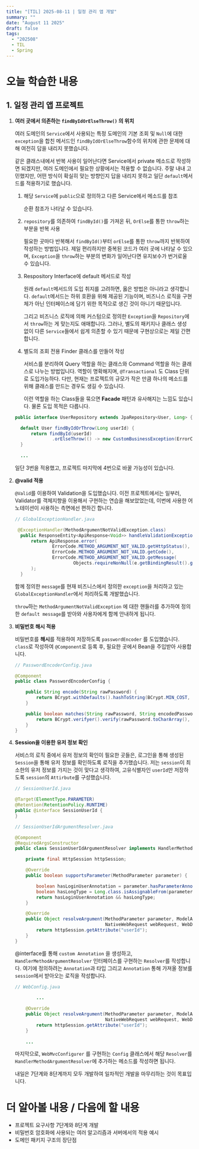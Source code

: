 ```yaml
---
title: "[TIL] 2025-08-11 | 일정 관리 앱 개발"
summary: ""
date: "August 11 2025"
draft: false
tags:
  - "202508"
  - TIL
  - Spring
---
```



# 오늘 학습한 내용

## 1. 일정 관리 앱 프로젝트

1. **여러 곳에서 의존하는 `findByIdOrElseThrow()` 의 위치**
    
    여러 도메인의 `Service`에서 사용되는 특정 도메인의 기본 조회 및 `Null`에 대한 `exception`을 합친 메서드인 `findByIdOrElseThrow`함수의 위치에 관한 문제에 대해 여전히 답을 내리지 못했습니다. 
    
    같은 클래스내에서 반복 사용이 일어난다면 Service에서 private 메소드로 작성하면 되겠지만, 여러 도메인에서 필요한 상황에서는 적용할 수 없습니다. 주말 내내 고민했지만, 어떤 방식이 확실히 맞는 방향인지 답을 내리지 못하고 일단 `default`메서드를 적용하기로 했습니다. 
    
    1. 해당 `Service`에 `public`으로 정의하고 다른 Service에서 메소드를 참조
        
        순환 참조가 나타날 수 있습니다.
        
    2. `repository`를 의존하여 `findById()`를 가져온 뒤, `OrElse`를 통한 `throw`하는 부분을 반복 사용
        
        필요한 곳마다 반복해서 `findById()`부터 `orElse`를 통한 `throw`까지 반복하여 작성하는 방법입니다. 제일 편리하지만 중복된 코드가 여러 곳에 나타날 수 있으며, `Exception`을 `throw`하는 부분의 변화가 일어난다면 유지보수가 번거로울 수 있습니다.
        
    3. Respository Interface에 default 메서드로 작성
        
        원래 `default`메서드의 도입 취지를 고려하면, 옳은 방법은 아니라고 생각합니다. `default`메서드는 하위 호환을 위해 제공된 기능이며, 비즈니스 로직을 구현체가 아닌 인터페이스에 담기 위한 목적으로 생긴 것이 아니기 때문입니다.
        
        그리고 비즈니스 로직에 의해 커스텀으로 정의한 `Exception`을 `Repository`에서 `throw`하는 게 맞는지도 애매합니다. 그러나, 별도의 패키지나 클래스 생성 없이 다른 `Service`들에서 쉽게 의존할 수 있기 때문에 구현상으로는 제일 간편합니다.
        
    4. 별도의 조회 전용 Finder 클래스를 만들어 작성
        
        서비스를 분리하여 Query 역할을 하는 클래스와 Command 역할을 하는 클래스로 나누는 방법입니다. 역할이 명확해지며, `@Transactional` 도 Class 단위로 도입가능하다. 다만, 현재는 프로젝트의 규모가 작은 만큼 하나의 메소드를 위해 클래스를 만드는 경우도 생길 수 있습니다. 
        
        이런 역할을 하는 Class들을 묶으면 **Facade** 패턴과 유사해지는 느낌도 있습니다. 물론 도입 목적은 다릅니다.
        
    
    ```java
    public interface UserRepository extends JpaRepository<User, Long> {
    
      default User findByIdOrThrow(Long userId) {
          return findById(userId)
                  .orElseThrow(() -> new CustomBusinessException(ErrorCode.USER_NOT_FOUND));
      }
      
      ...
    ```
    
    일단 3번을 적용했고, 프로젝트 마지막에 4번으로 바꿀 가능성이 있습니다.
    
2. **@valid 적용**
    
    `@Valid`를 이용하여 Validation을 도입했습니다. 이전 프로젝트에서는 일부러, Validator를 객체지향을 이용해서 구현하는 연습을 해보았었는데, 이번에 사용한 어노테이션이 사용하는 측면에선 편하긴 합니다.  
    
    ```java
    // GlobalExceptionHandler.java
    
     @ExceptionHandler(MethodArgumentNotValidException.class)
      public ResponseEntity<ApiResponse<Void>> handleValidationException(MethodArgumentNotValidException e) {
          return ApiResponse.error(
                  ErrorCode.METHOD_ARGUMENT_NOT_VALID.getHttpStatus(),
                  ErrorCode.METHOD_ARGUMENT_NOT_VALID.getCode(),
                  ErrorCode.METHOD_ARGUMENT_NOT_VALID.getMessage(
                          Objects.requireNonNull(e.getBindingResult().getFieldError()).getDefaultMessage())
          );
      }
    
    ```
    
    함께 정의한 `message`를 현재 비즈니스에서 정의한 `exception`을 처리하고 있는 `GlobalExceptionHandler`에서 처리하도록 개발했습니다.
    
    `throw`하는 `MethodArgumentNotValidException` 에 대한 핸들러를 추가하여 정의한 `default message`를 받아와 사용자에게 함께 안내하게 됩니다.
    
3. **비밀번호 해시 적용**
    
    비밀번호를 **해시**를 적용하여 저장하도록 `passwordEncoder` 를 도입했습니다. `class`로 작성하여 `@Component`로 등록 후, 필요한 곳에서 Bean을 주입받아 사용합니다.
    
    ```java
    // PasswordEncoderConfig.java
    
    @Component
    public class PasswordEncoderConfig {
    
        public String encode(String rawPassword) {
            return BCrypt.withDefaults().hashToString(BCrypt.MIN_COST, rawPassword.toCharArray());
        }
    
        public boolean matches(String rawPassword, String encodedPassword) {
            return BCrypt.verifyer().verify(rawPassword.toCharArray(), encodedPassword).verified;
        }
    }
    
    ```
    
4. **Session을 이용한 유저 정보 확인**
    
    서비스의 로직 중에서 유저 정보의 확인이 필요한 곳들은, 로그인을 통해 생성된 `Session`을 통해 유저 정보를 확인하도록 로직을 추가했습니다. 저는 `session`이 최소한의 유저 정보를 가지는 것이 맞다고 생각하여, 고유식별자인 `userId`만 저장하도록 `session`의 `Attirbute`를 구성했습니다.
    
    ```java
    // SessionUserId.java
    
    @Target(ElementType.PARAMETER)
    @Retention(RetentionPolicy.RUNTIME)
    public @interface SessionUserId {
    }
    ```
    
    ```java
    // SessionUserIdArgumentResolver.java
    
    @Component
    @RequiredArgsConstructor
    public class SessionUserIdArgumentResolver implements HandlerMethodArgumentResolver {
    
        private final HttpSession httpSession;
    
        @Override
        public boolean supportsParameter(MethodParameter parameter) {
    
            boolean hasLoginUserAnnotation = parameter.hasParameterAnnotation(SessionUserId.class);
            boolean hasLongType = Long.class.isAssignableFrom(parameter.getParameterType());
            return hasLoginUserAnnotation && hasLongType;
        }
    
        @Override
        public Object resolveArgument(MethodParameter parameter, ModelAndViewContainer mavContainer,
                                      NativeWebRequest webRequest, WebDataBinderFactory binderFactory) throws Exception {
            return httpSession.getAttribute("userId");
        }
    }
    ```
    
    @interface를 통해 `custom Annotation` 을 생성하고, `HandlerMethodArgumentResolver` 인터페이스를 구현하는 `Resolver`를 작성합니다. 여기에 정의하려는 `Annotation`과 타입 그리고 `Annotation` 통해 가져올 정보를 `session`에서 받아오는 로직을 작성합니다.
    
    ```java
    // WebConfig.java
    
    		... 
    		
        @Override
        public Object resolveArgument(MethodParameter parameter, ModelAndViewContainer mavContainer,
                                      NativeWebRequest webRequest, WebDataBinderFactory binderFactory) throws Exception {
            return httpSession.getAttribute("userId");
        }
        
        ...
    
    ```
    
    마지막으로, `WebMvcConfigurer` 를 구현하는 `Config` 클래스에서 해당 `Resolver`를 `HandlerMethodArgumentResolver`에 추가하는 메소드를 작성하면 됩니다.
    
    내일은 7단계와 8단계까지 모두 개발하여 일차적인 개발을 마무리하는 것이 목표입니다.
    

# 더 알아볼 내용 / 다음에 할 내용

- 프로젝트 요구사항 7단계와 8단계 개발
- 비밀번호 암호화에 사용되는 여러 알고리즘과 서버에서의 적용 예시
- 도메인 패키지 구조의 장단점